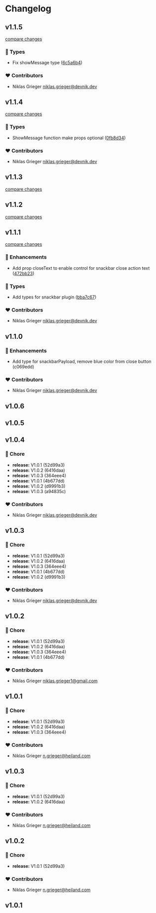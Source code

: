 # Changelog


## v1.1.5

[compare changes](https://github.com/devonik/nuxt-vuetify-error-handler/compare/v1.1.4...v1.1.5)

### 🌊 Types

- Fix showMessage type ([6c5a6b4](https://github.com/devonik/nuxt-vuetify-error-handler/commit/6c5a6b4))

### ❤️ Contributors

- Niklas Grieger <niklas.grieger@devnik.dev>

## v1.1.4

[compare changes](https://github.com/devonik/nuxt-vuetify-error-handler/compare/v1.1.3...v1.1.4)

### 🌊 Types

- ShowMessage function make props optional ([0fb8d34](https://github.com/devonik/nuxt-vuetify-error-handler/commit/0fb8d34))

### ❤️ Contributors

- Niklas Grieger <niklas.grieger@devnik.dev>

## v1.1.3

[compare changes](https://github.com/devonik/nuxt-vuetify-error-handler/compare/v1.1.2...v1.1.3)

## v1.1.2

[compare changes](https://github.com/devonik/nuxt-vuetify-error-handler/compare/v1.1.1...v1.1.2)

## v1.1.1

[compare changes](https://github.com/devonik/nuxt-vuetify-error-handler/compare/v1.1.0...v1.1.1)

### 🚀 Enhancements

- Add prop closeText to enable control for snackbar close action text ([472bb23](https://github.com/devonik/nuxt-vuetify-error-handler/commit/472bb23))

### 🌊 Types

- Add types for snackbar plugin ([bba7c67](https://github.com/devonik/nuxt-vuetify-error-handler/commit/bba7c67))

### ❤️ Contributors

- Niklas Grieger <niklas.grieger@devnik.dev>

## v1.1.0


### 🚀 Enhancements

  - Add type for snackbarPayload, remove blue color from close button (c069edd)

### ❤️  Contributors

- Niklas Grieger <niklas.grieger@devnik.dev>

## v1.0.6

## v1.0.5

## v1.0.4


### 🏡 Chore

  - **release:** V1.0.1 (52d99a3)
  - **release:** V1.0.2 (6416daa)
  - **release:** V1.0.3 (364eee4)
  - **release:** V1.0.1 (4b677dd)
  - **release:** V1.0.2 (d9991b3)
  - **release:** V1.0.3 (a94835c)

### ❤️  Contributors

- Niklas Grieger <niklas.grieger@devnik.dev>

## v1.0.3


### 🏡 Chore

  - **release:** V1.0.1 (52d99a3)
  - **release:** V1.0.2 (6416daa)
  - **release:** V1.0.3 (364eee4)
  - **release:** V1.0.1 (4b677dd)
  - **release:** V1.0.2 (d9991b3)

### ❤️  Contributors

- Niklas Grieger <niklas.grieger@devnik.dev>

## v1.0.2


### 🏡 Chore

  - **release:** V1.0.1 (52d99a3)
  - **release:** V1.0.2 (6416daa)
  - **release:** V1.0.3 (364eee4)
  - **release:** V1.0.1 (4b677dd)

### ❤️  Contributors

- Niklas Grieger <niklas.grieger1@gmail.com>

## v1.0.1


### 🏡 Chore

  - **release:** V1.0.1 (52d99a3)
  - **release:** V1.0.2 (6416daa)
  - **release:** V1.0.3 (364eee4)

### ❤️  Contributors

- Niklas Grieger <n.grieger@heiland.com>

## v1.0.3


### 🏡 Chore

  - **release:** V1.0.1 (52d99a3)
  - **release:** V1.0.2 (6416daa)

### ❤️  Contributors

- Niklas Grieger <n.grieger@heiland.com>

## v1.0.2


### 🏡 Chore

  - **release:** V1.0.1 (52d99a3)

### ❤️  Contributors

- Niklas Grieger <n.grieger@heiland.com>

## v1.0.1

